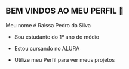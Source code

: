 ## BEM VINDOS AO MEU PERFIL 🌻


 Meu nome é Raissa Pedro da Silva

- Sou estudante do 1º ano do médio 

- Estou cursando no ALURA

- Utilize meu Perfil para ver meus projetos
